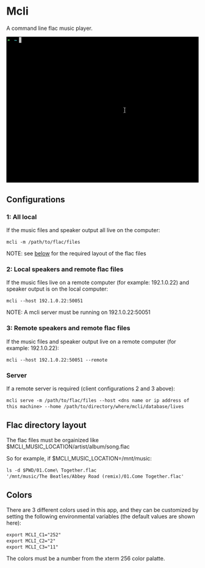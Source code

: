 # Mcli
A command line flac music player.

<img src="./docs/mcli.gif"/>

## Configurations

### 1: All local
If the music files and speaker output all live on the computer:

```console
mcli -m /path/to/flac/files
```

NOTE: see [below](#flac-directory-layout) for the required layout of the flac files

### 2: Local speakers and remote flac files
If the music files live on a remote computer (for example: 192.1.0.22) and 
speaker output is on the local computer:

```console
mcli --host 192.1.0.22:50051
```

NOTE: A mcli server must be running on 192.1.0.22:50051

### 3: Remote speakers and remote flac files
If the music files and speaker output live on a remote computer (for example: 192.1.0.22):

```console
mcli --host 192.1.0.22:50051 --remote
```

### Server
If a remote server is required (client configurations 2 and 3 above):

```console
mcli serve -m /path/to/flac/files --host <dns name or ip address of this machine> --home /path/to/directory/where/mcli/database/lives
```

## Flac directory layout
The flac files must be orgainized like $MCLI_MUSIC_LOCATION/artist/album/song.flac

So for example, if $MCLI_MUSIC_LOCATION=/mnt/music:

```console
ls -d $PWD/01.Come\ Together.flac
'/mnt/music/The Beatles/Abbey Road (remix)/01.Come Together.flac'
```

## Colors
There are 3 different colors used in this app, and they can be customized by setting
the following environmental variables (the default values are shown here):

```console
export MCLI_C1="252"
export MCLI_C2="2"
export MCLI_C3="11"
```

The colors must be a number from the xterm 256 color palatte.
